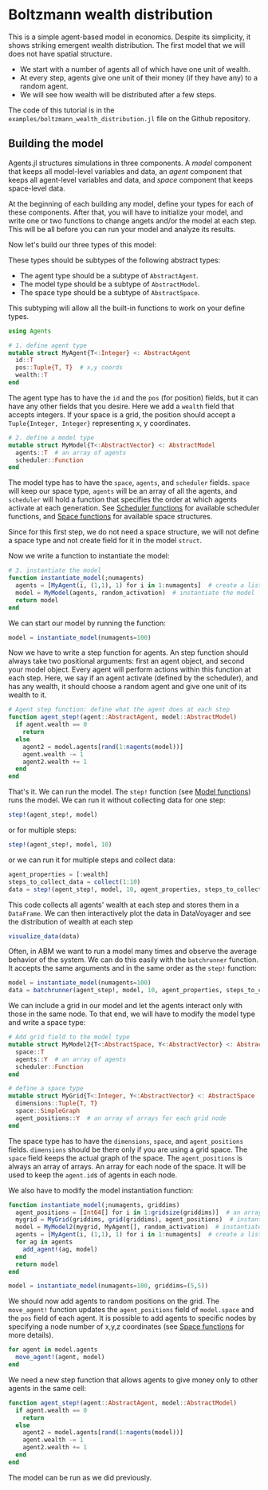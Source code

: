 # Boltzmann wealth distribution

This is a simple agent-based model in economics. Despite its simplicity, it shows striking emergent wealth distribution. The first model that we will does not have spatial structure.

* We start with a number of agents all of which have one unit of wealth.
* At every step, agents give one unit of their money (if they have any) to a random agent.
* We will see how wealth will be distributed after a few steps.

The code of this tutorial is in the `examples/boltzmann_wealth_distribution.jl` file on the Github repository.

## Building the model

Agents.jl structures simulations in three components. A _model_ component that keeps all model-level variables and data, an _agent_ component that keeps all agent-level variables and data, and _space_ component that keeps space-level data.

At the beginning of each building any model, define your types for each of these components. After that, you will have to initialize your model, and write one or two functions to change angets and/or the model at each step. This will be all before you can run your model and analyze its results.

Now let's build our three types of this model:

These types should be subtypes of the following abstract types:

* The agent type should be a subtype of `AbstractAgent`.
* The model type should be a subtype of `AbstractModel`.
* The space type should be a subtype of `AbstractSpace`.

This subtyping will allow all the built-in functions to work on your define types.

```julia
using Agents

# 1. define agent type
mutable struct MyAgent{T<:Integer} <: AbstractAgent
  id::T
  pos::Tuple{T, T}  # x,y coords
  wealth::T
end
```
The agent type has to have the `id` and the `pos` (for position) fields, but it can have any other fields that you desire. Here we add a `wealth` field that accepts integers. If your space is a grid, the position should accept a `Tuple{Integer, Integer}` representing x, y coordinates.

```julia
# 2. define a model type
mutable struct MyModel{T<:AbstractVector} <: AbstractModel
  agents::T  # an array of agents
  scheduler::Function
end
```

The model type has to have the `space`, `agents`, and `scheduler` fields. `space` will keep our space type, `agents` will be an array of all the agents, and `scheduler` will hold a function that specifies the order at which agents activate at each generation. See [Scheduler functions](@ref) for available scheduler functions, and [Space functions](@ref) for available space structures.

Since for this first step, we do not need a space structure, we will not define a space type and not create field for it in the model `struct`.

Now we write a function to instantiate the model:

```julia
# 3. instantiate the model
function instantiate_model(;numagents)
  agents = [MyAgent(i, (1,1), 1) for i in 1:numagents]  # create a list of agents
  model = MyModel(agents, random_activation)  # instantiate the model
  return model
end
```

We can start our model by running the function:

```julia
model = instantiate_model(numagents=100)
```

Now we have to write a step function for agents. An step function should always take two positional arguments: first an agent object, and second your model object. Every agent will perform actions within this function at each step. Here, we say if an agent activate (defined by the scheduler), and has any wealth, it should choose a random agent and give one unit of its wealth to it.

```julia
# Agent step function: define what the agent does at each step
function agent_step!(agent::AbstractAgent, model::AbstractModel)
  if agent.wealth == 0
    return
  else
    agent2 = model.agents[rand(1:nagents(model))]
    agent.wealth -= 1
    agent2.wealth += 1
  end
end
```

That's it. We can run the model. The `step!` function (see [Model functions](@ref)) runs the model. We can run it without collecting data for one step:

```julia
step!(agent_step!, model)
```

or for multiple steps:

```julia
step!(agent_step!, model, 10)
```

or we can run it for multiple steps and collect data:

```julia
agent_properties = [:wealth]
steps_to_collect_data = collect(1:10)
data = step!(agent_step!, model, 10, agent_properties, steps_to_collect_data)
```

This code collects all agents' wealth at each step and stores them in a `DataFrame`. 
We can then interactively plot the data in DataVoyager and see the distribution of wealth at each step

```julia
visualize_data(data)
```

Often, in ABM we want to run a model many times and observe the average behavior of the system. We can do this easily with the `batchrunner` function. It accepts the same arguments and in the same order as the `step!` function:

```julia
model = instantiate_model(numagents=100)
data = batchrunner(agent_step!, model, 10, agent_properties, steps_to_collect_data, 10)
```

We can include a grid in our model and let the agents interact only with those in the same node. To that end, we will have to modify the model type and write a space type:

```julia
# Add grid field to the model type
mutable struct MyModel2{T<:AbstractSpace, Y<:AbstractVector} <: AbstractModel
  space::T
  agents::Y  # an array of agents
  scheduler::Function
end

# define a space type
mutable struct MyGrid{T<:Integer, Y<:AbstractVector} <: AbstractSpace
  dimensions::Tuple{T, T}
  space::SimpleGraph
  agent_positions::Y  # an array of arrays for each grid node
end
```

The space type has to have the `dimensions`, `space`, and `agent_positions` fields. `dimensions` should be there only if you are using a grid space. The `space` field keeps the actual graph of the space. The `agent_positions` is always an array of arrays. An array for each node of the space. It will be used to keep the `agent.id`s of agents in each node.

We also have to modify the model instantiation function:

```julia
function instantiate_model(;numagents, griddims)
  agent_positions = [Int64[] for i in 1:gridsize(griddims)]  # an array of arrays for each node of the space
  mygrid = MyGrid(griddims, grid(griddims), agent_positions)  # instantiate the grid structure
  model = MyModel2(mygrid, MyAgent[], random_activation)  # instantiate the model
  agents = [MyAgent(i, (1,1), 1) for i in 1:numagents]  # create a list of agents
  for ag in agents
    add_agent!(ag, model)
  end
  return model
end

model = instantiate_model(numagents=100, griddims=(5,5))
```

We should now add agents to random positions on the grid. The `move_agent!`  function updates the `agent_positions` field of `model.space` and the `pos` field of each agent. It is possible to add agents to specific nodes by specifying a node number of x,y,z coordinates (see [Space functions](@ref) for more details).

```julia
for agent in model.agents
  move_agent!(agent, model)
end
```

We need a new step function that allows agents to give money only to other agents in the same cell:

```julia
function agent_step!(agent::AbstractAgent, model::AbstractModel)
  if agent.wealth == 0
    return
  else
    agent2 = model.agents[rand(1:nagents(model))]
    agent.wealth -= 1
    agent2.wealth += 1
  end
end
```

The model can be run as we did previously.